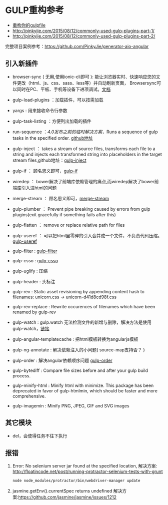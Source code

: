 # GULP重构参考
- [重构你的gulpfile](http://pinkyjie.com/2015/03/24/refactor-your-gulpfile)
- http://pinkyjie.com/2015/08/12/commonly-used-gulp-plugins-part-1/
- http://pinkyjie.com/2015/08/12/commonly-used-gulp-plugins-part-2/

完整项目案例参考：https://github.com/PinkyJie/generator-aio-angular


## 引入新插件
* browser-sync ( 无用,使用ionic-cli即可 ): 能让浏览器实时、快速响应您的文件更改（html、js、css、sass、less等）并自动刷新页面，
                 Browsersync可以同时在PC、平板、手机等设备下进项调试。[文档](http://www.browsersync.cn/docs)
* gulp-load-plugins ：加载插件，可以按需加载
* yargs : 用来接收命令行参数
* gulp-task-listing ：方便列出加载的插件
* run-sequence ：*4.0发布之前的临时解决方案*，Runs a sequence of gulp tasks in the specified order. [github地址](https://github.com/OverZealous/run-sequence)
* gulp-inject ： takes a stream of source files, transforms each file to a string and injects each transformed string
                 into placeholders in the target stream files,github地址：[gulp-inject](https://github.com/klei/gulp-inject)
* gulp-if ： 顾名思义即可，[gulp-if](https://github.com/robrich/gulp-if)
* wiredep ： bower解决了前端库依赖管理的痛点,而wiredep解决了bower前端库引入进html的问题
* merge-stream ：  顾名思义即可，[merge-stream](https://github.com/grncdr/merge-stream)
* gulp-plumber ： Prevent pipe breaking caused by errors from gulp plugins(exit gracefully if something fails after this)
* gulp-flatten ： remove or replace relative path for files
* gulp-useref ： 可以把html里零碎的引入合并成一个文件，不负责代码压缩。[gulp-useref](https://www.npmjs.com/package/gulp-useref)
* gulp-fliter : [gulp-filter](https://www.npmjs.com/package/gulp-filter)
* gulp-csso : [gulp-csso](https://www.npmjs.com/package/gulp-csso)
* gulp-uglify : 压缩
* gulp-header : 头标注
* gulp-rev : Static asset revisioning by appending content hash to filenames: unicorn.css → unicorn-d41d8cd98f.css
* gulp-rev-replace : Rewrite occurences of filenames which have been renamed by gulp-rev
* gulp-watch : gulp.watch 无法检测文件的新增与删除，解决方法是使用 gulp-watch，[链接](http://stackoverflow.com/questions/22391527/gulps-gulp-watch-not-triggered-for-new-or-deleted-files)

* gulp-angular-templatecache : 把html模板转换为angularjs模板
* gulp-ng-annotate : 解决依赖注入的小问题( source-map支持否？ )
* gulp-order : 解决angular依赖顺序问题  [gulp-order](https://github.com/sirlantis/gulp-order)

* gulp-bytediff : Compare file sizes before and after your gulp build process.
* gulp-minify-html : Minify html with minimize.
                     This package has been deprecated in favor of gulp-htmlmin, which should be faster and more comprehensive.
* gulp-imagemin : Minify PNG, JPEG, GIF and SVG images

## 其它模块
* del，会使得任务不往下执行


## 报错
1. Error: No selenium server jar found at the specified location,
   解决方案: http://floatincode.net/post/running-protractor-selenium-tests-with-grunt
   ```bash
   node node_modules/protractor/bin/webdriver-manager update
   ```

2. jasmine.getEnv().currentSpec returns undefined
   解决方案:https://github.com/jasmine/jasmine/issues/1212

